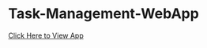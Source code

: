 # Task-Management-WebApp

[Click Here to View App](https://stackblitz.com/~/github.com/NamalB/Task-Management-WebApp)
